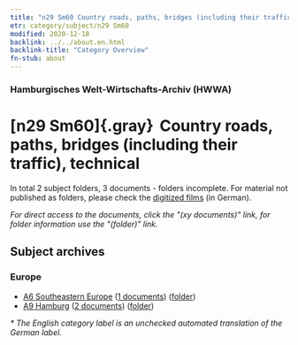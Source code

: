 ```yaml
---
title: "n29 Sm60 Country roads, paths, bridges (including their traffic), technical"
etr: category/subject/n29 Sm60
modified: 2020-12-18
backlink: ../../about.en.html
backlink-title: "Category Overview"
fn-stub: about
---
```


### Hamburgisches Welt-Wirtschafts-Archiv (HWWA)
# [n29 Sm60]{.gray}&#8201; Country roads, paths, bridges (including their traffic), technical&#160; 





In total 2 subject folders, 3 documents - folders incomplete.
For material not published as folders, please check the [digitized films](/film/h1_sh) (in German).

_For direct access to the documents, click the "(xy documents)" link, for folder information use the "(folder)" link._

## Subject archives



### Europe

- [A6 Southeastern Europe](../../../geo/about.en.html#A6) (<a href="https://dfg-viewer.de/show/?tx_dlf[id]=https://pm20.zbw.eu/mets/sh/1409xx/140900/1455xx/145526/public.mets.en.xml" target="_blank">1 documents</a>) ([folder](http://purl.org/pressemappe20/folder/sh/140900,145526))
- [A9 Hamburg](../../../geo/about.en.html#A9) (<a href="https://dfg-viewer.de/show/?tx_dlf[id]=https://pm20.zbw.eu/mets/sh/1409xx/140905/1455xx/145526/public.mets.en.xml" target="_blank">2 documents</a>) ([folder](http://purl.org/pressemappe20/folder/sh/140905,145526))


_* The English category label is an unchecked automated translation of the German label._

